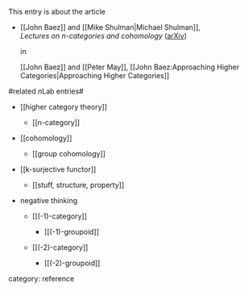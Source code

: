 This entry is about the article

* [[John Baez]] and [[Mike Shulman|Michael Shulman]],  
  _Lectures on $n$-categories and cohomology_ 
  ([arXiv](http://arxiv.org/abs/math/0608420))

  in 

  [[John Baez]] and [[Peter May]],
  [[John Baez:Approaching Higher Categories|Approaching Higher Categories]] 


#related $n$Lab entries#

* [[higher category theory]]

  * [[n-category]]

* [[cohomology]]

  * [[group cohomology]]

* [[k-surjective functor]]

  * [[stuff, structure, property]]

* negative thinking

  * [[(-1)-category]]

    * [[(-1)-groupoid]]

  * [[(-2)-category]]

    * [[(-2)-groupoid]]

category: reference